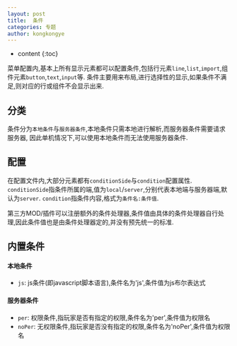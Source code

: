 ```yaml
---
layout: post
title:  条件
categories: 专题
author: kongkongye
---
```


* content
{:toc}

菜单配置内,基本上所有显示元素都可以配置条件,包括行元素`line`,`list`,`import`,组件元素`button`,`text`,`input`等.
条件主要用来布局,进行选择性的显示,如果条件不满足,则对应的行或组件不会显示出来.




## 分类
条件分为`本地条件`与`服务器条件`,本地条件只需本地进行解析,而服务器条件需要请求服务器,
因此单机情况下,可以使用本地条件而无法使用服务器条件.

## 配置
在配置文件内,大部分元素都有`conditionSide`与`condition`配置属性.
`conditionSide`指条件所属的端,值为`local`/`server`,分别代表本地端与服务器端,默认为`server`.
`condition`指条件内容,格式为`条件名:条件值`.

第三方MOD/插件可以注册额外的条件处理器,条件值由具体的条件处理器自行处理,因此条件值也是由条件处理器定的,并没有预先统一的标准.

## 内置条件
#### 本地条件
* `js`: js条件(即javascript脚本语言),条件名为'js',条件值为js布尔表达式

#### 服务器条件
* `per`: 权限条件,指玩家是否有指定的权限,条件名为'per',条件值为权限名
* `noPer`: 无权限条件,指玩家是否没有指定的权限,条件名为'noPer',条件值为权限名
